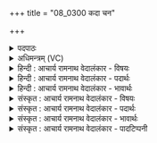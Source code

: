 +++
title = "08_0300 कदा चन"

+++
<details><summary>पदपाठः</summary>

क꣣दा꣢। च꣣। न꣢। स्त꣣रीः꣢। अ꣣सि। न꣢। इ꣣न्द्र। सश्चसि। दाशु꣡षे꣢। उ꣡पो꣢꣯प। उ꣡प꣢꣯। उ꣣प। इ꣢त्। नु। म꣣घवन्। भू꣡यः꣢꣯। इत्। नु। ते꣣। दा꣡न꣢꣯म्। दे꣣व꣡स्य꣢। पृ꣣च्यते। ३००।
</details>

<details><summary>अधिमन्त्रम् (VC)</summary>

- इन्द्रः
- श्रुष्टिगुः काण्वः
- बृहती
- मध्यमः
- ऐन्द्रं काण्डम्
</details>

<details><summary>हिन्दी : आचार्य रामनाथ वेदालंकार - विषयः</summary>

अगले मन्त्र में यह कहा गया है कि परमेश्वर की अर्चना कभी निष्फल नहीं होती।
</details>

<details><summary>हिन्दी : आचार्य रामनाथ वेदालंकार - पदार्थः</summary>

पदार्थान्वय -  हे (इन्द्र) सुखप्रदाता परमेश्वर ! आप (कदाचन) कभी (स्तरीः) वन्ध्या गौ के समान निष्फल (न असि) नहीं होते, प्रत्युत (दाशुषे) आत्मदान करनेवाले उपासनायज्ञ के यजमान को फल देने के लिए (सश्चसि) प्राप्त होते हो। हे (मघवन्) धनों के स्वामी ! (देवस्य ते) तुझ दानादिगुणयुक्त का (दानम्) दान (इत् नु) निश्चय ही (भूयः इत्) पुनः-पुनः (उप-उप पृच्यते) यजमान को प्राप्त होता है, अवश्य प्राप्त होता है ॥८॥
</details>

<details><summary>हिन्दी : आचार्य रामनाथ वेदालंकार - भावार्थः</summary>

भावार्थ -  जो स्वयं को परमेश्वर के लिए समर्पित कर देता है, उसे वह दुधारू गाय के समान सदा फल प्रदान करता रहता है ॥८॥
</details>

<details><summary>संस्कृत : आचार्य रामनाथ वेदालंकार - विषयः</summary>

परमेश्वरस्यार्चनं कदापि निष्फलं न भवतीत्युच्यते।
</details>

<details><summary>संस्कृत : आचार्य रामनाथ वेदालंकार - पदार्थः</summary>

पदार्थान्वय -  हे (इन्द्र) सुखप्रदातः परमेश्वर ! त्वम्, (कदाचन) कदाचित्, (स्तरीः२) निवृत्तप्रसवा गौरिव निष्फलः (न असि) न भवसि, प्रत्युत (दाशुषे) आत्मसमर्पकाय अन्तर्यज्ञस्य यजमानाय, तस्मै फलम् दातुमित्यर्थः। दाशृ दाने धातोः क्वसुप्रत्यये चतुर्थ्येकवचने रूपम्। ‘क्रियार्थोपपदस्य च कर्मणि स्थानिनः’ अ० २।३।१४ इति चतुर्थी। (सश्चसि) प्राप्नोषि। सश्चतिः गतिकर्मा। निघं० २।१४। हे (मघवन्) धनपते ! (देवस्य) दानादिगुणयुक्तस्य (ते) तव (दानम्) दीयमानमैश्वर्यम् (इत् नु) अवश्यमेव (भूयः इत्) पुनः पुनरपि (नु) क्षिप्रमेव (उप-उप पृच्यते) यजमानेन संसृज्यते, संसृज्यते। ‘प्रसमुपोदः पादपूरणे’ अ० ८।१।६ इति उपोपसर्गस्य पादपूरणे द्वित्वमुक्तम्। वस्तुतस्तु उपपृच्यते उपपृच्यते इति द्विरुक्त्यात्र संसर्गस्य क्षिप्रत्वमाधिक्यं च द्योत्यते ॥८॥३
</details>

<details><summary>संस्कृत : आचार्य रामनाथ वेदालंकार - भावार्थः</summary>

भावार्थ -  यः परमेश्वरायात्मानं समर्पयति तत्कृते स सेविता दोग्ध्री गौरिव सद्यः फलं प्रयच्छति ॥८॥
</details>

<details><summary>संस्कृत : आचार्य रामनाथ वेदालंकार - पादटिप्पनी</summary>

टिप्पनी -   १. ऋ० ८।५१।७, ऋषिः श्रुष्टिगुः काण्वः। य० ३।३४, ऋषिः मघुच्छन्दाः। २. स्तरीति निवृत्तप्रसवा गौः। तन्न भवसि। धुक्षसे एव सदा कामानिति—इति भ०। स्तरीः हिंसको नासि। यद्वा स्तरीर्निवृत्तप्रसवा गौस्तथाविधो न भवसि। सा यथा वत्साभावात् गृहं प्रति नागच्छति न तथा करोषीत्यर्थः—इति सा०। न स्तृणासि न क्रुध्यसि—इति य० ३।३४ भाष्ये उवटः, ‘स्तृञ् हिंसायाम्’, स्तृणातीति स्तरीः, हिंसको नासि—इति च महीधरः। ३. दयानन्दर्षिणा यजुर्भाष्ये मन्त्रोऽयं परमेश्वरस्य कर्मफलदातृत्वविषये व्याख्यातः।
</details>
